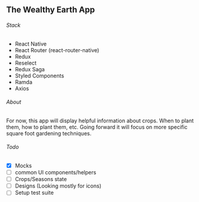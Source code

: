 ## The Wealthy Earth App

###### Stack

* React Native
* React Router (react-router-native)
* Redux
* Reselect
* Redux Saga
* Styled Components
* Ramda
* Axios

###### About

For now, this app will display helpful information about crops. When to plant them, how to plant them, etc. Going forward it will focus on more specific square foot gardening techniques.

###### Todo

- [x] Mocks
- [ ] common UI components/helpers
- [ ] Crops/Seasons state
- [ ] Designs (Looking mostly for icons)
- [ ] Setup test suite
